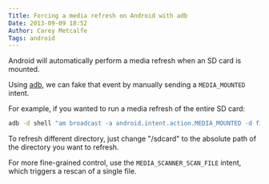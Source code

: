 ```yaml
---
Title: Forcing a media refresh on Android with adb
Date: 2013-09-09 18:52
Author: Carey Metcalfe
Tags: android
---
```


Android will automatically perform a media refresh when an SD card is
mounted.

Using [adb][], we can fake that event by manually sending a `MEDIA_MOUNTED`
intent.

For example, if you wanted to run a media refresh of the entire SD
card:

```bash
adb -d shell "am broadcast -a android.intent.action.MEDIA_MOUNTED -d file:///sdcard"
```
To refresh different directory, just change "/sdcard" to the absolute
path of the directory you want to refresh.

For more fine-grained control, use the `MEDIA_SCANNER_SCAN_FILE`
intent, which triggers a rescan of a single file.

  [adb]: http://developer.android.com/tools/help/adb.html

